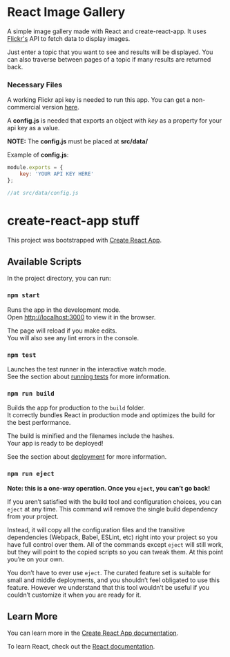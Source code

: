 # React Image Gallery

A simple image gallery made with React and create-react-app. It uses [Flickr's](https://www.flickr.com/services/api/) API to fetch data to display images.

Just enter a topic that you want to see and results will be displayed. You can also traverse between pages of a topic if many results are returned back.

### Necessary Files

A working Flickr api key is needed to run this app. You can get a non-commercial version [here](https://www.flickr.com/services/apps/create/apply/).

A __config.js__ is needed that exports an object with _key_ as a property for your api key as a value.

__NOTE:__ The __config.js__ must be placed at __src/data/__

Example of __config.js__:

```js
module.exports = {
    key: 'YOUR API KEY HERE'
};

//at src/data/config.js
```

# create-react-app stuff

This project was bootstrapped with [Create React App](https://github.com/facebook/create-react-app).

## Available Scripts

In the project directory, you can run:

### `npm start`

Runs the app in the development mode.<br>
Open [http://localhost:3000](http://localhost:3000) to view it in the browser.

The page will reload if you make edits.<br>
You will also see any lint errors in the console.

### `npm test`

Launches the test runner in the interactive watch mode.<br>
See the section about [running tests](https://facebook.github.io/create-react-app/docs/running-tests) for more information.

### `npm run build`

Builds the app for production to the `build` folder.<br>
It correctly bundles React in production mode and optimizes the build for the best performance.

The build is minified and the filenames include the hashes.<br>
Your app is ready to be deployed!

See the section about [deployment](https://facebook.github.io/create-react-app/docs/deployment) for more information.

### `npm run eject`

**Note: this is a one-way operation. Once you `eject`, you can’t go back!**

If you aren’t satisfied with the build tool and configuration choices, you can `eject` at any time. This command will remove the single build dependency from your project.

Instead, it will copy all the configuration files and the transitive dependencies (Webpack, Babel, ESLint, etc) right into your project so you have full control over them. All of the commands except `eject` will still work, but they will point to the copied scripts so you can tweak them. At this point you’re on your own.

You don’t have to ever use `eject`. The curated feature set is suitable for small and middle deployments, and you shouldn’t feel obligated to use this feature. However we understand that this tool wouldn’t be useful if you couldn’t customize it when you are ready for it.

## Learn More

You can learn more in the [Create React App documentation](https://facebook.github.io/create-react-app/docs/getting-started).

To learn React, check out the [React documentation](https://reactjs.org/).
